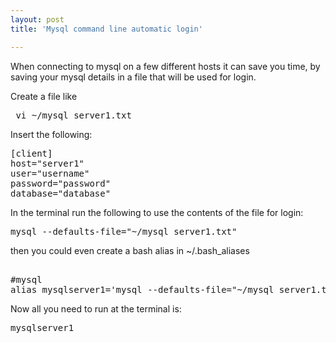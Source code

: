 ```yaml
---
layout: post
title: 'Mysql command line automatic login'

---
```



When connecting to mysql on a few different hosts it can save you time, by saving your mysql details 
in a file that will be used for login.

Create a file like 
<pre> vi ~/mysql_server1.txt </pre>

Insert the following:
 
<pre>[client]
host="server1"
user="username"
password="password"
database="database" </pre> 

In the terminal run the following to use the contents of the file for login:
<pre>mysql --defaults-file="~/mysql_server1.txt" </pre>

then you could even create a bash alias in ~/.bash_aliases
<pre>

#mysql
alias mysqlserver1='mysql --defaults-file="~/mysql_server1.txt"'
</pre>

Now all you need to run at the terminal is: 
<pre>mysqlserver1 </pre>
